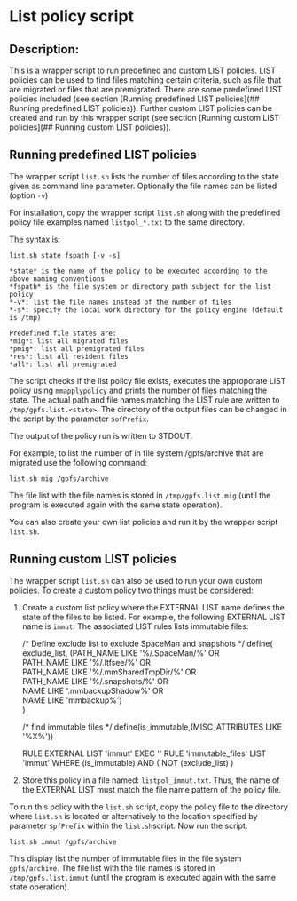 # List policy script

## Description:

This is a wrapper script to run predefined and custom LIST policies. LIST policies can be used to find files matching certain criteria, such as file that are migrated or files that are premigrated. There are some predefined LIST policies included (see section [Running predefined LIST policies](## Running predefined LIST policies)). Further custom LIST policies can be created and run by this wrapper script (see section [Running custom LIST policies](## Running custom LIST policies)).


## Running predefined LIST policies

The wrapper script `list.sh` lists the number of files according to the state given as command line parameter. Optionally the file names can be listed (option `-v`)

For installation, copy the wrapper script `list.sh` along with the predefined policy file examples named `listpol_*.txt` to the same directory. 

The syntax is:

	list.sh state fspath [-v -s]
	
	*state* is the name of the policy to be executed according to the above naming conventions
    *fspath* is the file system or directory path subject for the list policy
	*-v*: list the file names instead of the number of files
	*-s*: specify the local work directory for the policy engine (default is /tmp)
	
	Predefined file states are:
	*mig*: list all migrated files
	*pmig*: list all premigrated files
	*res*: list all resident files 
	*all*: list all premigrated 
	
The script checks if the list policy file exists, executes the approporate LIST policy using `mmapplypolicy` and prints the number of files matching the state. The actual path and file names matching the LIST rule are written to `/tmp/gpfs.list.<state>`. The directory of the output files can be changed in the script by the parameter `$ofPrefix`.

The output of the policy run is written to STDOUT.

For example, to list the number of in file system /gpfs/archive that are migrated use the following command:

	list.sh mig /gpfs/archive 

The file list with the file names is stored in `/tmp/gpfs.list.mig` (until the program is executed again with the same state operation).

You can also create your own list policies and run it by the wrapper script `list.sh`. 


## Running custom LIST policies

The wrapper script `list.sh` can also be used to run your own custom policies. To create a custom policy two things must be considered:

1. Create a custom list policy where the EXTERNAL LIST name defines the state of the files to be listed. For example, the following EXTERNAL LIST name is `immut`. The associated LIST rules lists immutable files:

	/* Define exclude list to exclude SpaceMan and snapshots */
	define(  exclude_list,
	  (PATH_NAME LIKE '%/.SpaceMan/%' OR 		
	   PATH_NAME LIKE '%/.ltfsee/%' OR 			
	   PATH_NAME LIKE '%/.mmSharedTmpDir/%' OR	
	   PATH_NAME LIKE '%/.snapshots/%' OR 		
	   NAME LIKE '.mmbackupShadow%' OR 			
	   NAME LIKE 'mmbackup%')					
	) 

	/* find immutable files */
	define(is_immutable,(MISC_ATTRIBUTES LIKE '%X%'))

	RULE EXTERNAL LIST 'immut' EXEC ''
	RULE 'immutable_files' LIST 'immut' WHERE (is_immutable) AND ( NOT (exclude_list) )


2. Store this policy in a file named: `listpol_immut.txt`. Thus, the name of the EXTERNAL LIST must match the file name pattern of the policy file. 


To run this policy with the `list.sh` script, copy the policy file to the directory where `list.sh` is located or alternatively to the location specified by parameter `$pfPrefix` within the `list.sh`script. Now run the script:

	list.sh immut /gpfs/archive


This display list the number of immutable files in the file system `gpfs/archive`. The file list with the file names is stored in `/tmp/gpfs.list.immut` (until the program is executed again with the same state operation).
